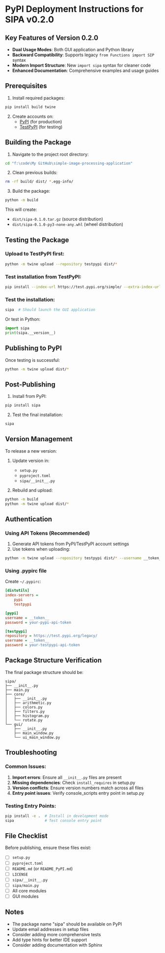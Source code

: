 # PyPI Deployment Instructions for SIPA v0.2.0

## Key Features of Version 0.2.0

- **Dual Usage Modes**: Both GUI application and Python library
- **Backward Compatibility**: Supports legacy `from Functions import SIP` syntax  
- **Modern Import Structure**: New `import sipa` syntax for cleaner code
- **Enhanced Documentation**: Comprehensive examples and usage guides

## Prerequisites

1. Install required packages:
```bash
pip install build twine
```

2. Create accounts on:
   - [PyPI](https://pypi.org/account/register/) (for production)
   - [TestPyPI](https://test.pypi.org/account/register/) (for testing)

## Building the Package

1. Navigate to the project root directory:
```bash
cd "f:\code\My GitHub\simple-image-processing-application"
```

2. Clean previous builds:
```bash
rm -rf build/ dist/ *.egg-info/
```

3. Build the package:
```bash
python -m build
```

This will create:
- `dist/sipa-0.1.0.tar.gz` (source distribution)
- `dist/sipa-0.1.0-py3-none-any.whl` (wheel distribution)

## Testing the Package

### Upload to TestPyPI first:
```bash
python -m twine upload --repository testpypi dist/*
```

### Test installation from TestPyPI:
```bash
pip install --index-url https://test.pypi.org/simple/ --extra-index-url https://pypi.org/simple/ sipa
```

### Test the installation:
```bash
sipa  # Should launch the GUI application
```

Or test in Python:
```python
import sipa
print(sipa.__version__)
```

## Publishing to PyPI

Once testing is successful:

```bash
python -m twine upload dist/*
```

## Post-Publishing

1. Install from PyPI:
```bash
pip install sipa
```

2. Test the final installation:
```bash
sipa
```

## Version Management

To release a new version:

1. Update version in:
   - `setup.py`
   - `pyproject.toml`
   - `sipa/__init__.py`

2. Rebuild and upload:
```bash
python -m build
python -m twine upload dist/*
```

## Authentication

### Using API Tokens (Recommended)

1. Generate API tokens from PyPI/TestPyPI account settings
2. Use tokens when uploading:
```bash
python -m twine upload --repository testpypi dist/* --username __token__ --password your-api-token
```

### Using .pypirc file

Create `~/.pypirc`:
```ini
[distutils]
index-servers =
    pypi
    testpypi

[pypi]
username = __token__
password = your-pypi-api-token

[testpypi]
repository = https://test.pypi.org/legacy/
username = __token__
password = your-testpypi-api-token
```

## Package Structure Verification

The final package structure should be:
```
sipa/
├── __init__.py
├── main.py
├── core/
│   ├── __init__.py
│   ├── arithmetic.py
│   ├── colors.py
│   ├── filters.py
│   ├── histogram.py
│   └── rotate.py
└── gui/
    ├── __init__.py
    ├── main_window.py
    └── ui_main_window.py
```

## Troubleshooting

### Common Issues:

1. **Import errors**: Ensure all `__init__.py` files are present
2. **Missing dependencies**: Check `install_requires` in setup.py
3. **Version conflicts**: Ensure version numbers match across all files
4. **Entry point issues**: Verify console_scripts entry point in setup.py

### Testing Entry Points:
```bash
pip install -e .  # Install in development mode
sipa              # Test console entry point
```

## File Checklist

Before publishing, ensure these files exist:
- [ ] `setup.py`
- [ ] `pyproject.toml`
- [ ] `README.md` (or `README_PyPI.md`)
- [ ] `LICENSE`
- [ ] `sipa/__init__.py`
- [ ] `sipa/main.py`
- [ ] All core modules
- [ ] GUI modules

## Notes

- The package name "sipa" should be available on PyPI
- Update email addresses in setup files
- Consider adding more comprehensive tests
- Add type hints for better IDE support
- Consider adding documentation with Sphinx
